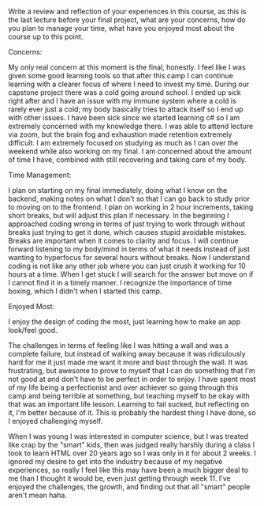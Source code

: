Write a review and reflection of your experiences in this course, as this is the last lecture before your final project, what are your concerns, how do you plan to manage your time, what have you enjoyed most about the course up to this point.

Concerns:

My only real concern at this moment is the final, honestly. I feel like I was given some good learning tools so that after this camp I can continue learning with a clearer focus of where I need to invest my time. 
During our capstone project there was a cold going around school. I ended up sick right after and I have an issue with my immune system where a cold is rarely ever just a cold; my body basically tries to attack itself so I end up with other issues. I have been sick since we started learning c# so I am extremely concerned with my knowledge there. I was able to attend lecture via zoom, but the brain fog and exhaustion made retention extremely difficult. I am extremely focused on studying as much as I can over the weekend while also working on my final. I am concerned about the amount of time I have, combined with still recovering and taking care of my body.

Time Management: 

I plan on starting on my final immediately, doing what I know on the backend, making notes on what I don't so that I can go back to study prior to moving on to the frontend. I plan on working in 2 hour increments, taking short breaks, but will adjust this plan if necessary. In the beginning I approached coding wrong in terms of just trying to work through without breaks just trying to get it done, which causes stupid avoidable mistakes. Breaks are important when it comes to clarity and focus. I will continue forward listening to my body/mind in terms of what it needs instead of just wanting to hyperfocus for several hours without breaks. Now I understand coding is not like any other job where you can just crush it working for 10 hours at a time. When I get stuck I will search for the answer but move on if I cannot find it in a timely manner. I recognize the importance of time boxing, which I didn't when I started this camp.

Enjoyed Most: 

I enjoy the design of coding the most, just learning how to make an app look/feel good. 

The challenges in terms of feeling like I was hitting a wall and was a complete failure, but instead of walking away because it was ridiculously hard for me it just made me want it more and bust through the wall. It was frustrating, but awesome to prove to myself that I can do something that I'm not good at and don't have to be perfect in order to enjoy. I have spent most of my life being a perfectionist and over achiever so going through this camp and being terrible at something, but teaching myself to be okay with that was an important life lesson. Learning to fail sucked, but reflecting on it, I'm better because of it. This is probably the hardest thing I have done, so I enjoyed challenging myself.

When I was young I was interested in computer science, but I was treated like crap by the "smart" kids, then was judged really harshly during a class I took to learn HTML over 20 years ago so I was only in it for about 2 weeks. I ignored my desire to get into the industry because of my negative experiences, so really I feel like this may have been a much bigger deal to me than I thought it would be, even just getting through week 11. I've enjoyed the challenges, the growth, and finding out that all "smart" people aren't mean haha.